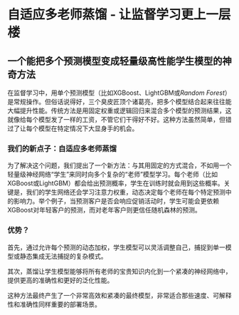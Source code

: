 # 自适应多老师蒸馏 - 让监督学习更上一层楼
## 一个能把多个预测模型变成轻量级高性能学生模型的神奇方法

在监督学习中，用单个预测模型（比如XGBoost、LightGBM或*Random Forest*）是常规操作。但俗话说得好，三个臭皮匠顶个诸葛亮，把多个模型结合起来往往能大幅提升性能。传统方法是用固定权重或逻辑回归来混合多个模型的预测结果，这就像给每个模型发了一样的工资，不管它们干得好不好。这种方法虽然简单，但错过了让每个模型在特定情况下大显身手的机会。

### 我们的新点子：自适应多老师蒸馏

为了解决这个问题，我们提出了一个新方法：与其用固定的方式混合，不如用一个轻量级神经网络“学生”来同时向多个复杂的“老师”模型学习。每个老师（比如XGBoost或LightGBM）都会给出预测概率，学生在训练时就会用到这些概率。关键是，我们的学生网络还会学习注意力权重，动态决定每个老师在每个特定预测中的影响力。举个例子，当预测客户是否会响应促销活动时，学生可能会更依赖XGBoost对年轻客户的预测，而对老年客户则更信任随机森林的预测。

### 优势？

首先，通过允许每个预测的动态加权，学生模型可以灵活调整自己，捕捉到单一模型或静态集成无法捕捉的复杂模式。

其次，蒸馏让学生模型能够将所有老师的宝贵知识内化到一个紧凑的神经网络中，提供更高的准确性和更好的泛化性能。

这种方法最终产生了一个非常高效和紧凑的最终模型，非常适合那些速度、可解释性和准确性同样重要的部署场景。